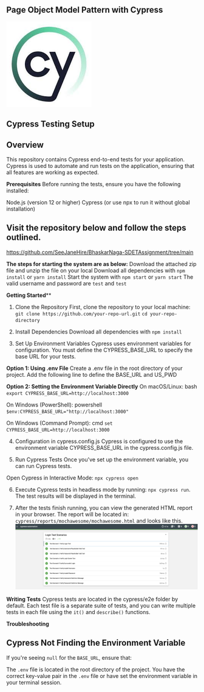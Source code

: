 ## Page Object Model Pattern with Cypress

![alt text](./cypress-logo.png)

## **Cypress Testing Setup**
## Overview
This repository contains Cypress end-to-end tests for your application. Cypress is used to automate and run tests on the application, ensuring that all features are working as expected.

**Prerequisites**
Before running the tests, ensure you have the following installed:

Node.js (version 12 or higher)
Cypress (or use npx to run it without global installation)

## Visit the repository below and follow the steps outlined.
https://github.com/SeeJaneHire/BhaskarNaga-SDETAssignment/tree/main

**The steps for starting the system are as below:**
Download the attached zip file and unzip the file on your local
Download all dependencies with `npm install` or `yarn install`
Start the system with `npm start` or `yarn start`
The valid username and password are `test` and `test`

**Getting Started****
1. Clone the Repository
First, clone the repository to your local machine:
`git clone https://github.com/your-repo-url.git`
`cd your-repo-directory`

2. Install Dependencies
Download all dependencies with `npm install`

3. Set Up Environment Variables
Cypress uses environment variables for configuration. You must define the CYPRESS_BASE_URL to specify the base URL for your tests.

**Option 1: Using .env File**
Create a .env file in the root directory of your project.
Add the following line to define the BASE_URL and US_PWD

**Option 2: Setting the Environment Variable Directly**
On macOS/Linux: bash
`export CYPRESS_BASE_URL=http://localhost:3000`

On Windows (PowerShell): powershell
`$env:CYPRESS_BASE_URL="http://localhost:3000"`

On Windows (Command Prompt): cmd
`set CYPRESS_BASE_URL=http://localhost:3000`

4. Configuration in cypress.config.js
Cypress is configured to use the environment variable CYPRESS_BASE_URL in the cypress.config.js file.

5. Run Cypress Tests
Once you've set up the environment variable, you can run Cypress tests.

Open Cypress in Interactive Mode: `npx cypress open`

6. Execute Cypress tests in headless mode by running: `npx cypress run`. The test results will be displayed in the terminal.

7. After the tests finish running, you can view the generated HTML report in your browser. 
   The report will be located in: `cypress/reports/mochawesome/mochawesome.html` and looks like this.
   ![alt text](./sample_report.png)

**Writing Tests**
Cypress tests are located in the cypress/e2e folder by default. Each test file is a separate suite of tests, and you can write multiple tests in each file using the `it()` and `describe()` functions.

**Troubleshooting**
## Cypress Not Finding the Environment Variable
If you're seeing `null` for the `BASE_URL`, ensure that:

The `.env` file is located in the root directory of the project.
You have the correct key-value pair in the `.env` file or have set the environment variable in your terminal session.